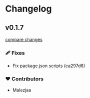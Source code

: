 # Changelog


## v0.1.7

[compare changes](https://www.github.com/malezjaa/eddies/compare/v0.0.2...v0.1.7)

### 🩹 Fixes

- Fix package.json scripts (ca297d6)

### ❤️ Contributors

- Malezjaa

